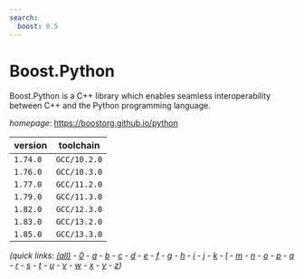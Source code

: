 ```yaml
---
search:
  boost: 0.5
---
```

# Boost.Python

Boost.Python is a C++ library which enables seamless interoperability between C++  and the Python programming language.

*homepage*: <https://boostorg.github.io/python>

version | toolchain
--------|----------
``1.74.0`` | ``GCC/10.2.0``
``1.76.0`` | ``GCC/10.3.0``
``1.77.0`` | ``GCC/11.2.0``
``1.79.0`` | ``GCC/11.3.0``
``1.82.0`` | ``GCC/12.3.0``
``1.83.0`` | ``GCC/13.2.0``
``1.85.0`` | ``GCC/13.3.0``


*(quick links: [(all)](../index.md) - [0](../0/index.md) - [a](../a/index.md) - [b](../b/index.md) - [c](../c/index.md) - [d](../d/index.md) - [e](../e/index.md) - [f](../f/index.md) - [g](../g/index.md) - [h](../h/index.md) - [i](../i/index.md) - [j](../j/index.md) - [k](../k/index.md) - [l](../l/index.md) - [m](../m/index.md) - [n](../n/index.md) - [o](../o/index.md) - [p](../p/index.md) - [q](../q/index.md) - [r](../r/index.md) - [s](../s/index.md) - [t](../t/index.md) - [u](../u/index.md) - [v](../v/index.md) - [w](../w/index.md) - [x](../x/index.md) - [y](../y/index.md) - [z](../z/index.md))*

